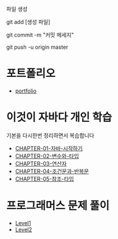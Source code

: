 파일 생성

git add [생성 파일]

git commit -m "커밋 메세지"

git push -u origin master



# 포트폴리오

- [portfolio](/portfolio)




# 이것이 자바다 개인 학습
기본을 다시한번 정리하면서 복습합니다

- [CHAPTER-01-자바-시작하기](/java_study/chapter01)
- [CHAPTER-02-변수와-타입](/java_study/chapter02)
- [CHAPTER-03-연산자](/java_study/chapter03)
- [CHAPTER-04-조건문과-반복문](/java_study/chapter04)
- [CHAPTER-05-참조-타입](/java_study/chapter05)



# 프로그래머스 문제 풀이

- [Level1](/programmers_algorithm/Level1)
- [Level2](/programmers_algorithm/Level2)
